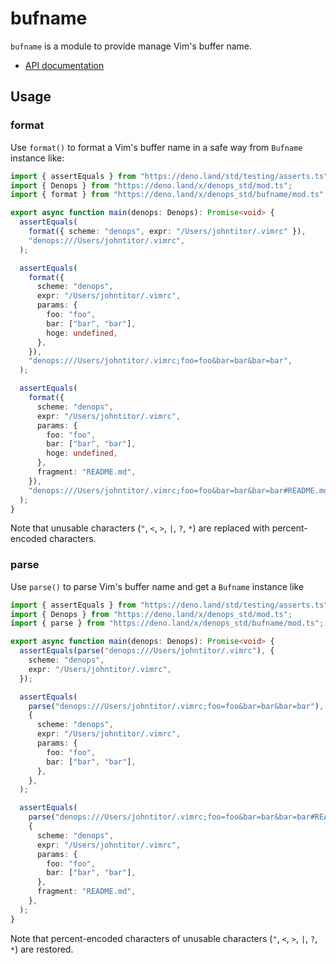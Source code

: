# bufname

`bufname` is a module to provide manage Vim's buffer name.

- [API documentation](https://doc.deno.land/https/deno.land/x/denops_std/bufname/mod.ts)

## Usage

### format

Use `format()` to format a Vim's buffer name in a safe way from `Bufname`
instance like:

```typescript
import { assertEquals } from "https://deno.land/std/testing/asserts.ts";
import { Denops } from "https://deno.land/x/denops_std/mod.ts";
import { format } from "https://deno.land/x/denops_std/bufname/mod.ts";

export async function main(denops: Denops): Promise<void> {
  assertEquals(
    format({ scheme: "denops", expr: "/Users/johntitor/.vimrc" }),
    "denops:///Users/johntitor/.vimrc",
  );

  assertEquals(
    format({
      scheme: "denops",
      expr: "/Users/johntitor/.vimrc",
      params: {
        foo: "foo",
        bar: ["bar", "bar"],
        hoge: undefined,
      },
    }),
    "denops:///Users/johntitor/.vimrc;foo=foo&bar=bar&bar=bar",
  );

  assertEquals(
    format({
      scheme: "denops",
      expr: "/Users/johntitor/.vimrc",
      params: {
        foo: "foo",
        bar: ["bar", "bar"],
        hoge: undefined,
      },
      fragment: "README.md",
    }),
    "denops:///Users/johntitor/.vimrc;foo=foo&bar=bar&bar=bar#README.md",
  );
}
```

Note that unusable characters (`"`, `<`, `>`, `|`, `?`, `*`) are replaced with
percent-encoded characters.

### parse

Use `parse()` to parse Vim's buffer name and get a `Bufname` instance like

```typescript
import { assertEquals } from "https://deno.land/std/testing/asserts.ts";
import { Denops } from "https://deno.land/x/denops_std/mod.ts";
import { parse } from "https://deno.land/x/denops_std/bufname/mod.ts";

export async function main(denops: Denops): Promise<void> {
  assertEquals(parse("denops:///Users/johntitor/.vimrc"), {
    scheme: "denops",
    expr: "/Users/johntitor/.vimrc",
  });

  assertEquals(
    parse("denops:///Users/johntitor/.vimrc;foo=foo&bar=bar&bar=bar"),
    {
      scheme: "denops",
      expr: "/Users/johntitor/.vimrc",
      params: {
        foo: "foo",
        bar: ["bar", "bar"],
      },
    },
  );

  assertEquals(
    parse("denops:///Users/johntitor/.vimrc;foo=foo&bar=bar&bar=bar#README.md"),
    {
      scheme: "denops",
      expr: "/Users/johntitor/.vimrc",
      params: {
        foo: "foo",
        bar: ["bar", "bar"],
      },
      fragment: "README.md",
    },
  );
}
```

Note that percent-encoded characters of unusable characters (`"`, `<`, `>`, `|`,
`?`, `*`) are restored.
